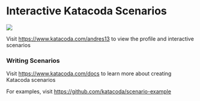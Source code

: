 # Interactive Katacoda Scenarios

[![](http://shields.katacoda.com/katacoda/andres13/count.svg)](https://www.katacoda.com/andres13 "Get your profile on Katacoda.com")

Visit https://www.katacoda.com/andres13 to view the profile and interactive scenarios

### Writing Scenarios
Visit https://www.katacoda.com/docs to learn more about creating Katacoda scenarios

For examples, visit https://github.com/katacoda/scenario-example
